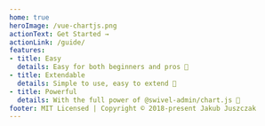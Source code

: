 ```yaml
---
home: true
heroImage: /vue-chartjs.png
actionText: Get Started →
actionLink: /guide/
features:
- title: Easy
  details: Easy for both beginners and pros 🙌
- title: Extendable
  details: Simple to use, easy to extend 💪
- title: Powerful
  details: With the full power of @swivel-admin/chart.js 💯
footer: MIT Licensed | Copyright © 2018-present Jakub Juszczak
---
```

